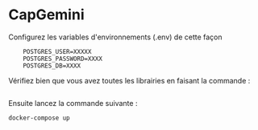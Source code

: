 # CapGemini


Configurez les variables d'environnements (.env)
de cette façon 
```
    POSTGRES_USER=XXXXX
    POSTGRES_PASSWORD=XXXX
    POSTGRES_DB=XXXX

```

Vérifiez bien que vous avez toutes les librairies en faisant la commande : 
```npm install 
```
Ensuite lancez la commande suivante : 
```
docker-compose up

```
